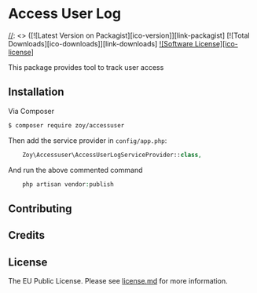 # Access User Log
[//]: <> ([![Latest Version on Packagist][ico-version]][link-packagist]
[![Total Downloads][ico-downloads]][link-downloads]
[![Software License][ico-license]](license.md)


This package provides tool to track user access

## Installation

Via Composer

```bash
$ composer require zoy/accessuser
```

Then add the service provider in `config/app.php`:

```php
    Zoy\Accessuser\AccessUserLogServiceProvider::class,
```

And run the above commented command  
```php
    php artisan vendor:publish
```
[//]: <> ( ## Changelog )
[//]: <> (## )

## Contributing


## Credits


## License

The EU Public License. Please see [license.md](license.md) for more information.

    